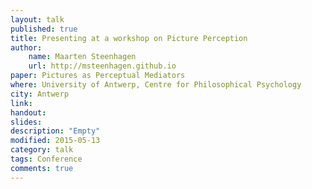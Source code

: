 ```yaml
---
layout: talk
published: true
title: Presenting at a workshop on Picture Perception
author: 
    name: Maarten Steenhagen
    url: http://msteenhagen.github.io
paper: Pictures as Perceptual Mediators
where: University of Antwerp, Centre for Philosophical Psychology
city: Antwerp
link: 
handout: 
slides: 
description: "Empty"
modified: 2015-05-13
category: talk
tags: Conference
comments: true  
---
```

